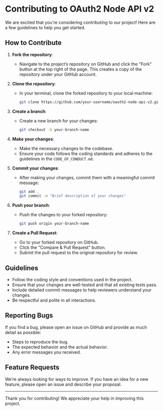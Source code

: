 # Contributing to OAuth2 Node API v2

We are excited that you're considering contributing to our project! Here are a few guidelines to help you get started.

## How to Contribute

1. **Fork the repository**:
   - Navigate to the project’s repository on GitHub and click the "Fork" button at the top right of the page. This creates a copy of the repository under your GitHub account.

2. **Clone the repository**:
   - In your terminal, clone the forked repository to your local machine:

     ```bash
     git clone https://github.com/your-username/oauth2-node-api-v2.git
     ```

3. **Create a branch**:
   - Create a new branch for your changes:

     ```bash
     git checkout -b your-branch-name
     ```

4. **Make your changes**:
   - Make the necessary changes to the codebase.
   - Ensure your code follows the coding standards and adheres to the guidelines in the `CODE_OF_CONDUCT.md`.

5. **Commit your changes**:
   - After making your changes, commit them with a meaningful commit message:

     ```bash
     git add .
     git commit -m "Brief description of your changes"
     ```

6. **Push your branch**:
   - Push the changes to your forked repository:

     ```bash
     git push origin your-branch-name
     ```

7. **Create a Pull Request**:
   - Go to your forked repository on GitHub.
   - Click the "Compare & Pull Request" button.
   - Submit the pull request to the original repository for review.

## Guidelines

- Follow the coding style and conventions used in the project.
- Ensure that your changes are well-tested and that all existing tests pass.
- Include detailed commit messages to help reviewers understand your changes.
- Be respectful and polite in all interactions. 

## Reporting Bugs

If you find a bug, please open an issue on GitHub and provide as much detail as possible:
- Steps to reproduce the bug.
- The expected behavior and the actual behavior.
- Any error messages you received.

## Feature Requests

We’re always looking for ways to improve. If you have an idea for a new feature, please open an issue and describe your proposal.

---

Thank you for contributing! We appreciate your help in improving this project.

